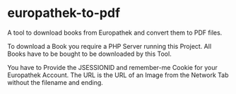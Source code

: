 # europathek-to-pdf
A tool to download books from Europathek and convert them to PDF files.


To download a Book you require a PHP Server running this Project.
All Books have to be bought to be downloaded by this Tool.

You have to Provide the JSESSIONID and remember-me Cookie for your Europathek Account.
The URL is the URL of an Image from the Network Tab without the filename and ending.
